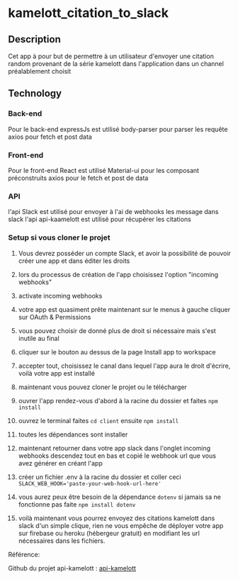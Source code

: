 # kamelott_citation_to_slack

## Description

Cet app à pour but de permettre à un utilisateur d'envoyer une citation random provenant de la série kamelott dans l'application dans un channel préalablement choisit

## Technology

### Back-end

Pour le back-end expressJs est utilisé
    body-parser pour parser les requête
    axios pour fetch et post data
    
### Front-end

Pour le front-end React est utilisé
    Material-ui pour les composant préconstruits
    axios pour le fetch et post de data
    
### API
  
l'api Slack est utilisé pour envoyer à l'ai de webhooks les message dans slack
l'api api-kaamelott est utilisé pour récupérer les citations

### Setup si vous cloner le projet

1) Vous devrez posséder un compte Slack, et avoir la possibilité de pouvoir créer une app et dans éditer les droits

2) lors du processus de création de l'app choisissez l'option "incoming webhooks"

3) activate incoming webhooks

4) votre app est quasiment prête maintenant sur le menus à gauche cliquer sur OAuth & Permissions

5) vous pouvez choisir de donné plus de droit si nécessaire mais s'est inutile au final

6) cliquer sur le bouton au dessus de la page Install app to workspace

7) accepter tout, choisissez le canal dans lequel l'app aura le droit d'écrire, voilà votre app est installé

8) maintenant vous pouvez cloner le projet ou le télécharger

9) ouvrer l'app rendez-vous d'abord à la racine du dossier et faites `npm install`

10) ouvrez le terminal faites `cd client` ensuite `npm install`

10) toutes les dépendances sont installer

11) maintenant retourner dans votre app slack dans l'onglet incoming webhooks descendez tout en bas et copié le webhook url que vous avez générer en créant l'app

12) créer un fichier .env à la racine du dossier et coller ceci `SLACK_WEB_HOOK='paste-your-web-hook-url-here'`

13) vous aurez peux être besoin de la dépendance `dotenv` si jamais sa ne fonctionne pas faite `npm install dotenv` 

14) voilà maintenant vous pourrez envoyez des citations kamelott dans slack d'un simple clique, rien ne vous empêche de déployer votre app sur firebase ou heroku (hébergeur gratuit) en modifiant les url nécessaires dans les fichiers.

Référence:

Github du projet api-kamelott : [api-kamelott](https://github.com/sin0light/api-kaamelott)
